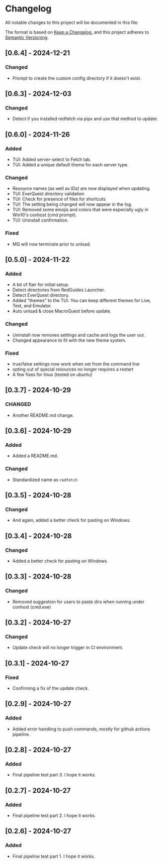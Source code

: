# Changelog

All notable changes to this project will be documented in this file.

The format is based on [Keep a Changelog](https://keepachangelog.com/en/1.0.0/),
and this project adheres to [Semantic Versioning](https://semver.org/spec/v2.0.0.html).

## [0.6.4] - 2024-12-21

### Changed
- Prompt to create the custom config directory if it doesn't exist.

## [0.6.3] - 2024-12-03

### Changed
- Detect if you installed redfetch via pipx and use that method to update.

## [0.6.0] - 2024-11-26

### Added
- TUI: Added server-select to Fetch tab.
- TUI: Added a unique default theme for each server type.

### Changed
- Resource names (as well as IDs) are now displayed when updating.
- TUI: EverQuest directory validation
- TUI: Check for presence of files for shortcuts
- TUI: The setting being changed will now appear in the log.
- TUI: Removed some emojis and colors that were especially ugly in Win10's conhost (cmd prompt).
- TUI: Uninstall confirmation.

### Fixed
- MQ will now terminate prior to unload. 

## [0.5.0] - 2024-11-22

### Added
- A bit of flair for initial setup.
- Detect directories from RedGuides Launcher.
- Detect EverQuest directory.  
- Added "themes" to the TUI. You can keep different themes for Live, Test, and Emulator. 
- Auto unload & close MacroQuest before update. 

### Changed
- Uninstall now removes settings and cache and logs the user out.
- Changed appearance to fit with the new theme system.

### Fixed
- true/false settings now work when set from the command line
- opting out of special resources no longer requires a restart
- A few fixes for linux (tested on ubuntu)

## [0.3.7] - 2024-10-29

### CHANGED
- Another README.md change.

## [0.3.6] - 2024-10-29

### Added
- Added a README.md.

### Changed
- Standardized name as `redfetch`

## [0.3.5] - 2024-10-28

### Changed
- And again, added a better check for pasting on Windows.

## [0.3.4] - 2024-10-28

### Changed
- Added a better check for pasting on Windows.

## [0.3.3] - 2024-10-28

### Changed
- Removed suggestion for users to paste dirs when running under conhost (cmd.exe)

## [0.3.2] - 2024-10-27

### Changed
- Update check will no longer trigger in CI environment.

## [0.3.1] - 2024-10-27

### Fixed
- Confirming a fix of the update check.

## [0.2.9] - 2024-10-27

### Added
- Added error handling to push commands, mostly for github actions pipeline.

## [0.2.8] - 2024-10-27

### Added
- Final pipeline test part 3. I hope it works.

## [0.2.7] - 2024-10-27

### Added
- Final pipeline test part 2. I hope it works.

## [0.2.6] - 2024-10-27

### Added
- Final pipeline test part 1. I hope it works.